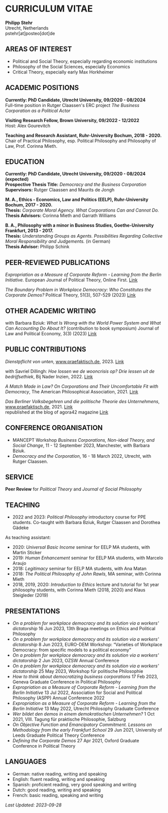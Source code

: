 # CURRICULUM VITAE
**Philipp Stehr**  
Utrecht, Netherlands  
pstehr[at]posteo[dot]de  

## AREAS OF INTEREST
- Political and Social Theory, especially regarding economic institutions
- Philosophy of the Social Sciences, especially Economics
- Critical Theory, especially early Max Horkheimer

## ACADEMIC POSITIONS

**Currently: PhD Candidate, Utrecht University, 09/2020 - 08/2024**  
Full-time position in Rutger Claassen's ERC project *The Business Corporation as a Political Actor*

**Visiting Research Fellow, Brown University, 09/2022 - 12/2022**  
Host: Alex Gourevitch

**Teaching and Research Assistant, Ruhr-University Bochum, 2018 - 2020.**  
Chair of Practical Philosophy, esp. Political Philosophy and Philosophy of Law, Prof. Corinna Mieth.    

## EDUCATION

**Currently: PhD Candidate, Utrecht University, 09/2020 - 08/2024 (expected)**  
**Prospective Thesis Title:** *Democracy and the Business Corporation*  
**Supervisors:** Rutger Claassen and Maurits de Jongh

**M. A., Ethics - Economics, Law and Politics (EELP), Ruhr-University Bochum, 2017 - 2020.**  
**Thesis:** *Corporate Moral Agency. What Corporations Can and Cannot Do.*  
**Thesis Advisors:** Corinna Mieth and Garrath Williams

**B. A., Philosophy with a minor in Business Studies, Goethe-University Frankfurt, 2013 - 2017.**  
**Thesis:** *Understanding Groups as Agents. Possibilities Regarding Collective Moral Responsibility and Judgements.* (in German)  
**Thesis Advisor:** Philipp Schink


## PEER-REVIEWED PUBLICATIONS

*Expropriation as a Measure of Corporate Reform - Learning from the Berlin Initiative.* European Journal of Political Theory, Online First. [Link](https://journals.sagepub.com/doi/10.1177/14748851231197799)

*The Boundary Problem in Workplace Democracy: Who Constitutes the Corporate Demos?* Political Theory, 51(3), 507-529 (2023) [Link](https://doi.org/10.1177/00905917221131821)

## OTHER ACADEMIC WRITING

with Barbara Bziuk: *What Is Wrong with the World Power System and What Can Accounting Do About It?* (contribution to book symposium) Journal of Law and Political Economy, 3(3) (2023) [Link](https://doi.org/10.5070/LP63361150)

## PUBLIC CONTRIBUTIONS

*Dienstpflicht von unten*, www.praefaktisch.de, 2023. [Link](https://www.praefaktisch.de/002e/dienstpflicht-von-unten/)

with Savriel Dillingh: *Hoe lossen we de wooncrisis op? Drie lessen uit de bedrijfsethiek*, Bij Nader Inzien, 2022. [Link](https://bijnaderinzien.com/2022/02/10/hoe-lossen-we-de-wooncrisis-op/)

*A Match Made in Law? On Corporations and Their Uncomfortable Fit with Democracy*, The American Philosophical Association, 2021. [Link](https://blog.apaonline.org/2021/10/04/a-match-made-in-law-on-corporations-and-their-uncomfortable-fit-with-democracy/)

*Das Berliner Volksbegehren und die politische Theorie des Unternehmens*, www.praefaktisch.de, 2021. [Link](https://www.praefaktisch.de/002e/das-berliner-volksbegehren-und-die-politische-theorie-des-unternehmens/)  
    republished at the blog of agora42 magazine [Link](https://agora42.de/das-berliner-volksbegehren-und-die-politische-theorie-des-unternehmens-philipp-stehr/)

## CONFERENCE ORGANISATION

- MANCEPT Workshop *Business Corporations, Non-ideal Theory, and Social Change*, 11 - 12 September 2023, Manchester, with Barbara Bziuk.
- *Democracy and the Corporation*, 16 - 18 March 2022, Utrecht, with Rutger Claassen.

## SERVICE

**Peer Review** for *Political Theory* and *Journal of Social Philosophy*

## TEACHING

- 2022 and 2023: *Political Philosophy* introductory course for PPE students. Co-taught with Barbara Bziuk, Rutger Claassen and Dorothea Gädeke

As teaching assistant:

- 2020: *Universal Basic Income* seminar for EELP MA students, with Martin Sticker
- 2019: *Human Enhancement* seminar for EELP MA students, with Marcelo Araujo
- 2018: *Legitimacy* seminar for EELP MA students, with Ana Matan
- 2018: *The Political Philosophy of John Rawls*, MA seminar, with Corinna Mieth
- 2018, 2019, 2020: *Introduction to Ethics* lecture and tutorial for 1st year philosophy students, with Corinna Mieth (2018, 2020) and Klaus Steigleder (2019)


## PRESENTATIONS

- *On a problem for workplace democracy and its solution via a workers' dictatorship* 16 Jun 2023, 13th Braga meetings on Ethics and Political Philosophy
- *On a problem for workplace democracy and its solution via a workers' dictatorship* 8 Jun 2023, EURO-DEM Workshop: “Varieties of Workplace Democracy: from specific models to a political economy”
- *On a problem for workplace democracy and its solution via a workers' dictatorship* 2 Jun 2023, OZSW Annual Conference
- *On a problem for workplace democracy and its solution via a workers' dictatorship* 25 May 2023, Workshop für politische Philosophie
- *How to think about democratizing business corporations* 17 Feb 2023, Geneva Graduate Conference in Political Philosophy
- *Expropriation as a Measure of Corporate Reform - Learning from the Berlin Initiative* 13 Jul 2022, Association for Social and Political Philosophy (ASPP) Annual Conference 2022
- *Expropriation as a Measure of Corporate Reform - Learning from the Berlin Initiative* 13 May 2022, Utrecht Philosophy Graduate Conference
- *Wer bildet den demos in einem demokratischen Unternehmen?* 1 Oct 2021, VIII. Tagung für praktische Philosophie, Salzburg
- *On Objective Function and Emancipatory Commitment. Lessons on Methodology from the early Frankfurt School* 29 Jun 2021, University of Leeds Graduate Political Theory Conference
- *Defining the Corporate Demos* 27 Apr 2021, Oxford Graduate Conference in Political Theory

## LANGUAGES

- German: native reading, writing and speaking
- English: fluent reading, writing and speaking
- Spanish: proficient reading, very good speaking and writing
- Dutch: good reading, writing and speaking
- French: basic reading, speaking and writing

*Last Updated: 2023-09-28*
